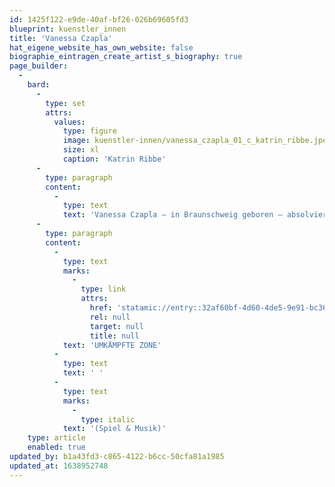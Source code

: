 ```yaml
---
id: 1425f122-e9de-40af-bf26-026b69605fd3
blueprint: kuenstler_innen
title: 'Vanessa Czapla'
hat_eigene_website_has_own_website: false
biographie_eintragen_create_artist_s_biography: true
page_builder:
  -
    bard:
      -
        type: set
        attrs:
          values:
            type: figure
            image: kuenstler-innen/vanessa_czapla_01_c_katrin_ribbe.jpeg
            size: xl
            caption: 'Katrin Ribbe'
      -
        type: paragraph
        content:
          -
            type: text
            text: 'Vanessa Czapla – in Braunschweig geboren – absolviert ihre Schauspielausbildung am Hamburger Schauspielstudio Frese und gastiert auf Kampnagel, dem monsun.theater, dem Hamburger Schauspielhaus und dem Thalia Theater Halle. Von 2011 - 2015 ist sie am Deutschen Theater Göttingen engagiert und erhält 2011 den Rolf-Mares-Preis für herausragende darstellerische Leistungen („Atmen“ monsun.theater) und 2012 den Nachwuchsförderpreis des DT Göttingen. Es folgen Festengagements von 2015 - 2017 am Saarländischen Staatstheater und von 2017 - 2020 am Staatstheater Braunschweig. Seit 2020 arbeitet Czapla als freie Künstlerin am Volkstheater Rostock und als Sprecherin & Synchronsprecherin u.a. für Studio Hamburg Synchron, DMT und CSC. Seit ihrer Jugend spielt Vanessa Czapla Schlagzeug und Percussion.'
      -
        type: paragraph
        content:
          -
            type: text
            marks:
              -
                type: link
                attrs:
                  href: 'statamic://entry::32af60bf-4d60-4de5-9e91-bc36ac8a4a14'
                  rel: null
                  target: null
                  title: null
            text: 'UMKÄMPFTE ZONE'
          -
            type: text
            text: ' '
          -
            type: text
            marks:
              -
                type: italic
            text: '(Spiel & Musik)'
    type: article
    enabled: true
updated_by: b1a43fd3-c865-4122-b6cc-50cfa81a1985
updated_at: 1638952748
---
```

